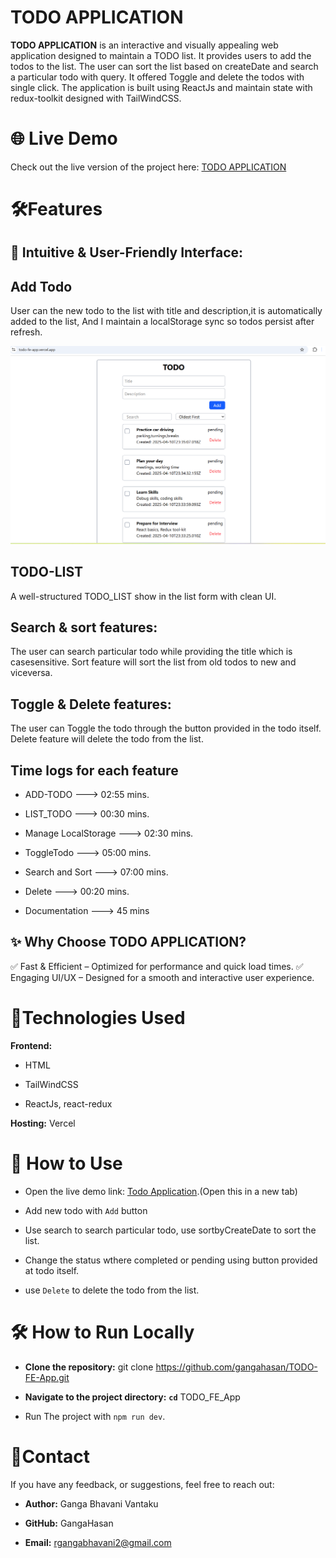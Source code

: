 # TODO APPLICATION

**TODO APPLICATION** is an interactive and visually appealing web application designed to maintain a TODO list. It provides users to add the todos to the list. The user can sort the  list based on createDate and search a particular todo with query. It offered Toggle and delete the todos with single click. The application is built using ReactJs and maintain state with redux-toolkit designed with TailWindCSS.

# 🌐 Live Demo
Check out the live version of the project here: [TODO APPLICATION](https://todo-fe-app.vercel.app/)

# 🛠️Features
## 🚀 Intuitive & User-Friendly Interface:


## Add Todo

  User can the new todo to the list with title and description,it is automatically added to the list, And I maintain a localStorage sync so todos persist after refresh.  
    

  ![TODO Page](/src/assets/TodoPage.png)

## TODO-LIST

  A well-structured TODO_LIST show in the list form with clean UI.

## Search & sort features:

  The user can search particular todo while providing the title which is casesensitive. Sort feature will sort the list from old todos to new and viceversa.

## Toggle & Delete features:

  The user can Toggle the todo through the button provided in the todo itself. Delete feature will delete the todo from the list.

 ## Time logs for each feature

 * ADD-TODO ---> 02:55 mins.

 * LIST_TODO ---> 00:30 mins.

 * Manage LocalStorage ---> 02:30 mins.

 * ToggleTodo ---> 05:00 mins.

 * Search and Sort ---> 07:00 mins.

 * Delete  ---> 00:20 mins.

 * Documentation ---> 45 mins

## ✨ Why Choose TODO APPLICATION?

✅ Fast & Efficient – Optimized for performance and quick load times.
✅ Engaging UI/UX – Designed for a smooth and interactive user experience.

# 📑Technologies Used
**Frontend:**

* HTML

* TailWindCSS

* ReactJs, react-redux

**Hosting:** Vercel

# 🚀 How to Use

* Open the live demo link: [Todo Application](https://todo-fe-app.vercel.app/).(Open this in a new tab)

* Add new todo with `Add` button

* Use search to search particular todo, use  sortbyCreateDate to sort the list.

* Change the status wthere completed or pending using button provided at todo itself.

* use `Delete` to delete the todo from the list. 

# 🛠️ How to Run Locally

* **Clone the repository:** git clone https://github.com/gangahasan/TODO-FE-App.git

* **Navigate to the project directory:** **`cd`** TODO_FE_App

* Run The project with  `npm run dev`.

# 📧Contact

If you have any  feedback, or suggestions, feel free to reach out:

* **Author:** Ganga Bhavani Vantaku

* **GitHub:** GangaHasan

* **Email:** rgangabhavani2@gmail.com
